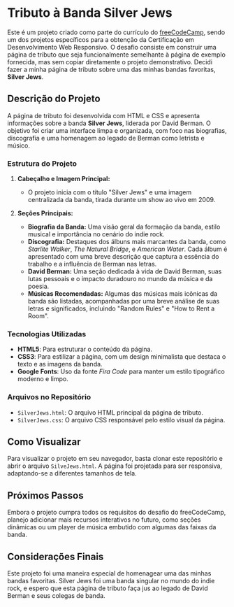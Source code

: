 # Tributo à Banda Silver Jews

Este é um projeto criado como parte do currículo do [freeCodeCamp](https://www.freecodecamp.org/), sendo um dos projetos específicos para a obtenção da Certificação em Desenvolvimento Web Responsivo. O desafio consiste em construir uma página de tributo que seja funcionalmente semelhante à página de exemplo fornecida, mas sem copiar diretamente o projeto demonstrativo. Decidi fazer a minha página de tributo sobre uma das minhas bandas favoritas, **Silver Jews**.

## Descrição do Projeto

A página de tributo foi desenvolvida com HTML e CSS e apresenta informações sobre a banda **Silver Jews**, liderada por David Berman. O objetivo foi criar uma interface limpa e organizada, com foco nas biografias, discografia e uma homenagem ao legado de Berman como letrista e músico.

### Estrutura do Projeto

1. **Cabeçalho e Imagem Principal:**
   - O projeto inicia com o título "Silver Jews" e uma imagem centralizada da banda, tirada durante um show ao vivo em 2009.

2. **Seções Principais:**
   - **Biografia da Banda:** Uma visão geral da formação da banda, estilo musical e importância no cenário do indie rock.
   - **Discografia:** Destaques dos álbuns mais marcantes da banda, como *Starlite Walker*, *The Natural Bridge*, e *American Water*. Cada álbum é apresentado com uma breve descrição que captura a essência do trabalho e a influência de Berman nas letras.
   - **David Berman:** Uma seção dedicada à vida de David Berman, suas lutas pessoais e o impacto duradouro no mundo da música e da poesia.
   - **Músicas Recomendadas:** Algumas das músicas mais icônicas da banda são listadas, acompanhadas por uma breve análise de suas letras e significados, incluindo "Random Rules" e "How to Rent a Room".

### Tecnologias Utilizadas

- **HTML5**: Para estruturar o conteúdo da página.
- **CSS3**: Para estilizar a página, com um design minimalista que destaca o texto e as imagens da banda.
- **Google Fonts**: Uso da fonte *Fira Code* para manter um estilo tipográfico moderno e limpo.

### Arquivos no Repositório

- `SilverJews.html`: O arquivo HTML principal da página de tributo.
- `SilverJews.css`: O arquivo CSS responsável pelo estilo visual da página.

## Como Visualizar

Para visualizar o projeto em seu navegador, basta clonar este repositório e abrir o arquivo `SilveJews.html`. A página foi projetada para ser responsiva, adaptando-se a diferentes tamanhos de tela.

## Próximos Passos

Embora o projeto cumpra todos os requisitos do desafio do freeCodeCamp, planejo adicionar mais recursos interativos no futuro, como seções dinâmicas ou um player de música embutido com algumas das faixas da banda.

## Considerações Finais

Este projeto foi uma maneira especial de homenagear uma das minhas bandas favoritas. Silver Jews foi uma banda singular no mundo do indie rock, e espero que esta página de tributo faça jus ao legado de David Berman e seus colegas de banda. 

